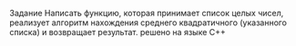 Задание 
  Написать функцию, которая принимает список целых чисел, реализует алгоритм нахождения среднего квадратичного (указанного списка) и возвращает результат.
  решено на языке C++
